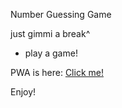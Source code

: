 Number Guessing Game

just gimmi a break^
- play a game!

PWA is here:
<a href='https://polite-marigold-111a6f.netlify.app' alt='netlify_url_pwa' taget='_blank'>Click me!</a>



Enjoy!
